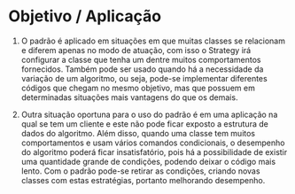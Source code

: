 # Objetivo / Aplicação
1. O padrão é aplicado em situações em que muitas classes se relacionam e diferem apenas no modo de atuação, 
com isso o Strategy irá configurar a classe que tenha um dentre muitos comportamentos fornecidos. 
Também pode ser usado quando há a necessidade da variação de um algoritmo, ou seja, pode-se implementar diferentes códigos que chegam no mesmo objetivo, 
mas que possuem em determinadas situações mais vantagens do que os demais.

2. Outra situação oportuna para o uso do padrão é em uma aplicação na qual se tem um cliente e este não pode ficar exposto a estrutura de dados do algoritmo. 
Além disso, quando uma classe tem muitos comportamentos e usam vários comandos condicionais, o desempenho do algoritmo poderá ficar insatisfatório, 
pois há a possibilidade de existir uma quantidade grande de condições, podendo deixar o código mais lento. 
Com o padrão pode-se retirar as condições, criando novas classes com estas estratégias, portanto melhorando desempenho. 
